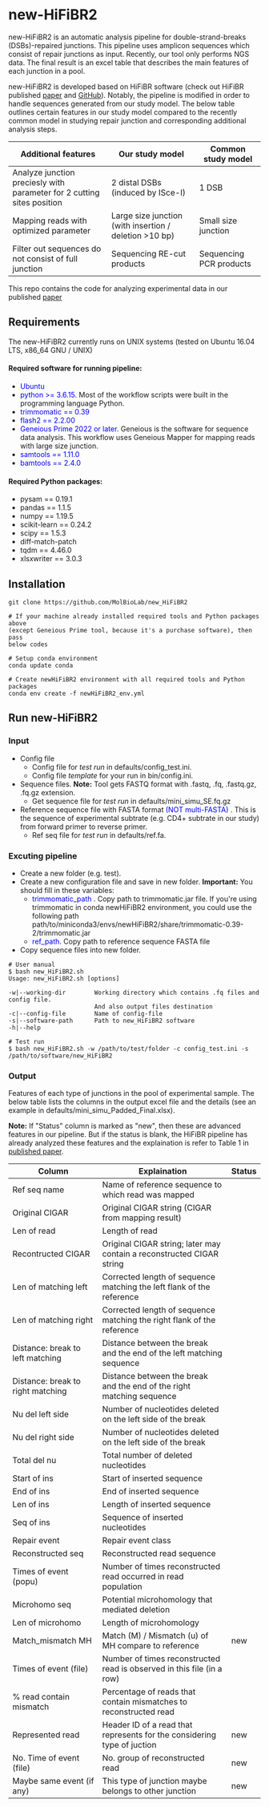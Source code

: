 # new-HiFiBR2 

new-HiFiBR2 is an automatic analysis pipeline for double-strand-breaks (DSBs)-repaired junctions. This pipeline uses amplicon sequences which consist of repair junctions as input. Recently, our tool only performs NGS data. The final result is an excel table that describes the main features of each junction in a pool. 

new-HiFiBR2 is developed based on HiFiBR software (check out HiFiBR published [paper](https://doi.org/10.1016/bs.mie.2017.11.028) and [GitHub](https://github.com/Alexander-Brown13/Hi-FiBR)). Notably, the pipeline is modified in order to handle sequences generated from our study model. The below table outlines certain features in our study model compared to the recently common model in studying repair junction and corresponding additional analysis steps. 

Additional features | Our study model | Common study model | 
| ----------------- | --------------- | ------------------ | 
| Analyze junction preciesly with parameter for 2 cutting sites position | 2 distal DSBs (induced by ISce-I) | 1 DSB  | 
| Mapping reads with optimized parameter | Large size junction (with insertion / deletion >10 bp)  | Small size junction |
| Filter out sequences do not consist of full junction | Sequencing RE-cut products | Sequencing PCR products | 

This repo contains the code for analyzing experimental data in our published [paper]()


## Requirements
The new-HiFiBR2 currently runs on UNIX systems (tested on Ubuntu 16.04 LTS, x86_64 GNU / UNIX)
#### Required software for running pipeline:
- <span style="color:blue"> Ubuntu </span>
- <span style="color:blue"> python >= 3.6.15</span>. Most of the workflow scripts were built in the programming language Python.
- <span style="color:blue"> trimmomatic == 0.39</span>
- <span style="color:blue"> flash2 == 2.2.00</span>
- <span style="color:blue"> Geneious Prime 2022 or later</span>. Geneious is the software for sequence data analysis. This workflow uses Geneious Mapper for mapping reads with large size junction.
- <span style="color:blue"> samtools == 1.11.0</span>
- <span style="color:blue"> bamtools == 2.4.0</span> 

#### Required Python packages:
- pysam == 0.19.1
- pandas == 1.1.5
- numpy == 1.19.5
- scikit-learn == 0.24.2
- scipy == 1.5.3
- diff-match-patch
- tqdm == 4.46.0
- xlsxwriter == 3.0.3

## Installation
```
git clone https://github.com/MolBioLab/new_HiFiBR2

# If your machine already installed required tools and Python packages above 
(except Geneious Prime tool, because it's a purchase software), then pass 
below codes

# Setup conda environment
conda update conda 

# Create newHiFiBR2 environment with all required tools and Python packages
conda env create -f newHiFiBR2_env.yml
```
## Run new-HiFiBR2
### Input
- Config file
  - Config file for *test run* in defaults/config_test.ini. 
  - Config file *template* for your run in bin/config.ini.
- Sequence files. **Note:** Tool gets FASTQ format with .fastq, .fq, .fastq.gz, .fq.gz extension.
  - Get sequence file for *test run* in defaults/mini_simu_SE.fq.gz
- Reference sequence file with FASTA format <span style="color:blue"> (NOT multi-FASTA) </span>. This is the sequence of experimental subtrate (e.g. CD4+ subtrate in our study) from forward primer to reverse primer.
  - Ref seq file for *test run* in defaults/ref.fa.

### Excuting pipeline
- Create a new folder (e.g. test).
- Create a new configuration file and save in new folder. **Important:** You should fill in these variables:
  - <span style="color:blue"> trimmomatic_path </span>. Copy path to trimmomatic.jar file. If you're using trimmomatic in conda newHiFiBR2 environment, you could use the following path path/to/miniconda3/envs/newHiFiBR2/share/trimmomatic-0.39-2/trimmomatic.jar
  - <span style="color:blue"> ref_path</span>. Copy path to reference sequence FASTA file
- Copy sequence files into new folder. 
```
# User manual
$ bash new_HiFiBR2.sh 
Usage: new_HiFiBR2.sh [options]

-w|--working-dir		Working directory which contains .fq files and config file. 
						And also output files destination
-c|--config-file    	Name of config-file
-s|--software-path   	Path to new_HiFiBR2 software
-h|--help

# Test run
$ bash new_HiFiBR2.sh -w /path/to/test/folder -c config_test.ini -s /path/to/software/new_HiFiBR2

```

### Output
Features of each type of junctions in the pool of experimental sample. The below table lists the columns in the output excel file and the details (see an example in defaults/mini_simu_Padded_Final.xlsx). 

**Note:** If "Status" column is marked as "new", then these are advanced features in our pipeline. But if the status is blank, the HiFiBR pipeline has already analyzed these features and the explaination is refer to Table 1 in [published paper](https://doi.org/10.1016/bs.mie.2017.11.028).

| Column | Explaination | Status |
| ------ | ------------ | -------|
| Ref seq name | Name of reference sequence to which read was mapped | |
| Original CIGAR | Original CIGAR string (CIGAR from mapping result) | |
| Len of read | Length of read | |
| Recontructed CIGAR | Original CIGAR string; later may contain a reconstructed CIGAR string | |
| Len of matching left | Corrected length of sequence matching the left flank of the reference | |
| Len of matching right | Corrected length of sequence matching the right flank of the reference | |
| Distance: break to left matching | Distance between the break and the end of the left matching sequence | |
| Distance: break to right matching | Distance between the break and the end of the right matching sequence | |
| Nu del left side | Number of nucleotides deleted on the left side of the break | |
| Nu del right side | Number of nucleotides deleted on the left side of the break | |
| Total del nu | Total number of deleted nucleotides | |
| Start of ins | Start of inserted sequence | |
| End of ins | End of inserted sequence | |
| Len of ins | Length of inserted sequence | |
| Seq of ins | Sequence of inserted nucleotides |
| Repair event | Repair event class | |
| Reconstructed seq | Reconstructed read sequence | |
| Times of event (popu) | Number of times reconstructed read occurred in read population | |
| Microhomo seq | Potential microhomology that mediated deletion | |
| Len of microhomo | Length of microhomology | |
| Match_mismatch MH | Match (M) / Mismatch (u) of MH compare to reference | new |
| Times of event (file) | Number of times reconstructed read is observed in this file (in a row) | |
| % read contain mismatch | Percentage of reads that contain mismatches to reconstructed read | |
| Represented read | Header ID of a read that represents for the considering type of juction | new |
| No. Time of event (file) | No. group of reconstructed read | new |	
| Maybe same event (if any) | This type of junction maybe belongs to other junction | new |

